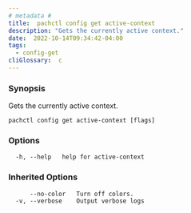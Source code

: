```yaml
---
# metadata # 
title:  pachctl config get active-context
description: "Gets the currently active context."
date:  2022-10-14T09:34:42-04:00
tags:
  - config-get
cliGlossary:  c
---
```


### Synopsis

Gets the currently active context.

```
pachctl config get active-context [flags]
```

### Options

```
  -h, --help   help for active-context
```

### Inherited Options

```
      --no-color   Turn off colors.
  -v, --verbose    Output verbose logs
```

